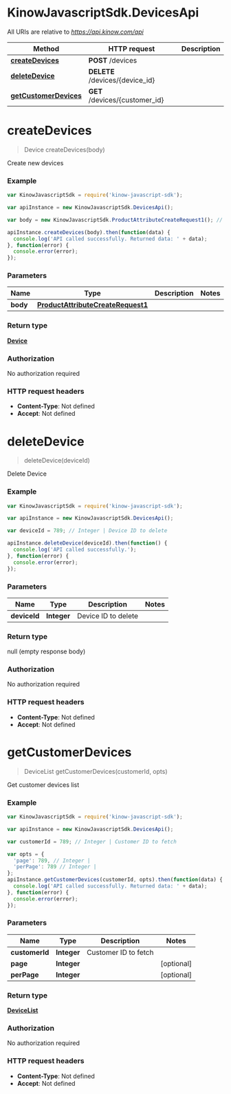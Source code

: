 # KinowJavascriptSdk.DevicesApi

All URIs are relative to *https://api.kinow.com/api*

Method | HTTP request | Description
------------- | ------------- | -------------
[**createDevices**](DevicesApi.md#createDevices) | **POST** /devices | 
[**deleteDevice**](DevicesApi.md#deleteDevice) | **DELETE** /devices/{device_id} | 
[**getCustomerDevices**](DevicesApi.md#getCustomerDevices) | **GET** /devices/{customer_id} | 


<a name="createDevices"></a>
# **createDevices**
> Device createDevices(body)



Create new devices

### Example
```javascript
var KinowJavascriptSdk = require('kinow-javascript-sdk');

var apiInstance = new KinowJavascriptSdk.DevicesApi();

var body = new KinowJavascriptSdk.ProductAttributeCreateRequest1(); // ProductAttributeCreateRequest1 | 

apiInstance.createDevices(body).then(function(data) {
  console.log('API called successfully. Returned data: ' + data);
}, function(error) {
  console.error(error);
});

```

### Parameters

Name | Type | Description  | Notes
------------- | ------------- | ------------- | -------------
 **body** | [**ProductAttributeCreateRequest1**](ProductAttributeCreateRequest1.md)|  | 

### Return type

[**Device**](Device.md)

### Authorization

No authorization required

### HTTP request headers

 - **Content-Type**: Not defined
 - **Accept**: Not defined

<a name="deleteDevice"></a>
# **deleteDevice**
> deleteDevice(deviceId)



Delete Device

### Example
```javascript
var KinowJavascriptSdk = require('kinow-javascript-sdk');

var apiInstance = new KinowJavascriptSdk.DevicesApi();

var deviceId = 789; // Integer | Device ID to delete

apiInstance.deleteDevice(deviceId).then(function() {
  console.log('API called successfully.');
}, function(error) {
  console.error(error);
});

```

### Parameters

Name | Type | Description  | Notes
------------- | ------------- | ------------- | -------------
 **deviceId** | **Integer**| Device ID to delete | 

### Return type

null (empty response body)

### Authorization

No authorization required

### HTTP request headers

 - **Content-Type**: Not defined
 - **Accept**: Not defined

<a name="getCustomerDevices"></a>
# **getCustomerDevices**
> DeviceList getCustomerDevices(customerId, opts)



Get customer devices list

### Example
```javascript
var KinowJavascriptSdk = require('kinow-javascript-sdk');

var apiInstance = new KinowJavascriptSdk.DevicesApi();

var customerId = 789; // Integer | Customer ID to fetch

var opts = { 
  'page': 789, // Integer | 
  'perPage': 789 // Integer | 
};
apiInstance.getCustomerDevices(customerId, opts).then(function(data) {
  console.log('API called successfully. Returned data: ' + data);
}, function(error) {
  console.error(error);
});

```

### Parameters

Name | Type | Description  | Notes
------------- | ------------- | ------------- | -------------
 **customerId** | **Integer**| Customer ID to fetch | 
 **page** | **Integer**|  | [optional] 
 **perPage** | **Integer**|  | [optional] 

### Return type

[**DeviceList**](DeviceList.md)

### Authorization

No authorization required

### HTTP request headers

 - **Content-Type**: Not defined
 - **Accept**: Not defined


